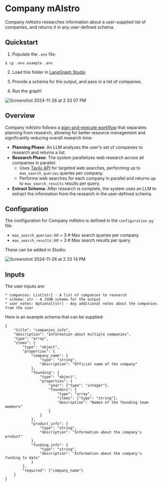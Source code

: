 # Company mAIstro

Company mAIstro researches information about a user-supplied list of companies, and returns it in any user-defined schema.

## Quickstart

1. Populate the `.env` file: 
```
$ cp .env.example .env
```

2. Load this folder in [LangGraph Studio](https://github.com/langchain-ai/langgraph-studio?tab=readme-ov-file#download) 

3. Provide a schema for the output, and pass in a list of companies. 

4. Run the graph!

![Screenshot 2024-11-26 at 2 33 07 PM](https://github.com/user-attachments/assets/7b52ac0a-fe4a-414c-8936-9a2d8abaea46)


## Overview

 Company mAIstro follows a [plan-and-execute workflow](https://github.com/assafelovic/gpt-researcher) that separates planning from research, allowing for better resource management and significantly reducing overall research time:

   - **Planning Phase**: An LLM analyzes the user's set of companies to research and returns a list. 
   - **Research Phase**: The system parallelizes web research across all companies in parallel:
     - Uses [Tavily API](https://tavily.com/) for targeted web searches, performing up to `max_search_queries` queries per company.
     - Performs web searches for each company in parallel and returns up to `max_search_results` results per query.
   - **Extract Schema**: After research is complete, the system uses an LLM to extract the information from the research in the user-defined schema.

## Configuration

The configuration for Company mAIstro is defined in the `configuration.py` file: 
* `max_search_queries`: int = 3 # Max search queries per company
* `max_search_results`: int = 3 # Max search results per query

These can be added in Studio:

![Screenshot 2024-11-26 at 2 33 14 PM](https://github.com/user-attachments/assets/305cf2ad-a664-4cb6-99e5-e86bd024b065)

## Inputs 

The user inputs are: 

```
* companies: List[str] - A list of companies to research
* schema: str - A JSON schema for the output
* user_notes: Optional[str] - Any additional notes about the companies from the user
```

Here is an example schema that can be supplied: 

```
{
    "title": "companies_info",
    "description": "Information about multiple companies",
    "type": "array",
    "items": {
        "type": "object",
        "properties": {
            "company_name": {
                "type": "string",
                "description": "Official name of the company"
            },
            "founding": {
                "type": "object",
                "properties": {
                    "year": {"type": "integer"},
                    "founders": {
                        "type": "array",
                        "items": {"type": "string"},
                        "description": "Names of the founding team members"
                    }
                }
            },
            "product_info": {
                "type": "string",
                "description": "Information about the company's product"
            },
            "funding_info": {
                "type": "string",
                "description": "Information about the company's funding to date"
            }
        },
        "required": ["company_name"]
    }
}
```
